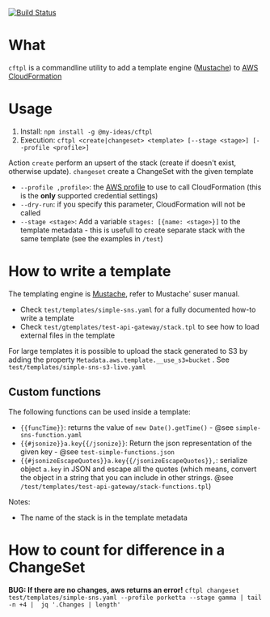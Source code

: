 [![Build Status](https://travis-ci.org/totomz/node-cf.svg?branch=master)](https://travis-ci.org/totomz/node-cf)

# What
`cftpl` is a commandline utility to add a template engine ([Mustache](https://mustache.github.io/)) to [AWS CloudFormation](https://aws.amazon.com/it/cloudformation)

# Usage
1. Install: `npm install -g @my-ideas/cftpl`
2. Execution: `cftpl <create|changeset> <template> [--stage <stage>] [--profile <profile>]` 

Action `create` perform an upsert of the stack (create if doesn't exist, otherwise update). `changeset` create a ChangeSet with the given template

* `--profile ,profile>`: the [AWS profile](http://docs.aws.amazon.com/cli/latest/userguide/cli-multiple-profiles.html) to use to call CloudFormation (this is the **only** supported credential settings)
* `--dry-run`: if you specify this parameter, CloudFormation will not be called
* `--stage <stage>`: Add a variable `stages: [{name: <stage>}]` to the template metadata - this is usefull to create separate stack with the same template (see the examples in `/test`)


# How to write a template
The templating engine is [Mustache](https://mustache.github.io/), refer to Mustache' suser manual. 

* Check `test/templates/simple-sns.yaml` for a fully documented how-to write a template
* Check `test/gtemplates/test-api-gateway/stack.tpl` to see how to load external files in the template

For large templates it is possible to upload the stack generated to S3 by adding the property `Metadata.aws.template.__use_s3=bucket` . See `test/templates/simple-sns-s3-live.yaml`

## Custom functions
The following functions can be used inside a template:
* `{{funcTime}}`: returns the value of `new Date().getTime()` - @see `simple-sns-function.yaml`
* `{{#jsonize}}a.key{{/jsonize}}`: Return the json representation of the given key - @see `test-simple-functions.json`
* `{{#jsonizeEscapeQuotes}}a.key{{/jsonizeEscapeQuotes}},`: serialize object `a.key` in JSON and escape all the quotes (which means, convert the object in a string that you can include in other strings. @see `/test/templates/test-api-gateway/stack-functions.tpl`)

Notes:
* The name of the stack is in the template metadata

# How to count for difference in a ChangeSet
**BUG: If there are no changes, aws returns an error!**
`cftpl changeset test/templates/simple-sns.yaml --profile porketta --stage gamma | tail -n +4 |  jq '.Changes | length'`